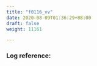 ```yaml
---
title: "f0116_vv"
date: 2020-08-09T01:36:29+88:00
draft: false
weight: 11161

---
```


### Log reference: <no value>

```
